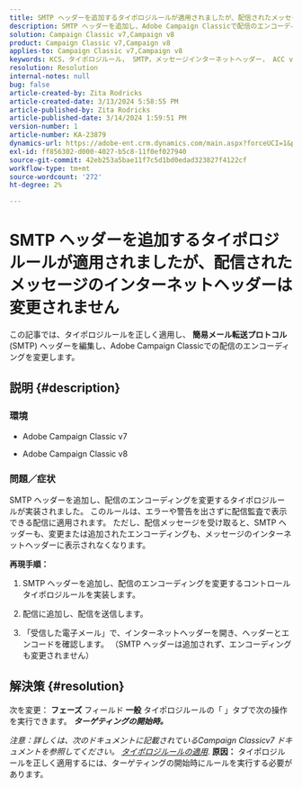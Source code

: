 ```yaml
---
title: SMTP ヘッダーを追加するタイポロジルールが適用されましたが、配信されたメッセージのインターネットヘッダーは変更されません
description: SMTP ヘッダーを追加し、Adobe Campaign Classicで配信のエンコーディングを変更するタイポロジルールを適用する方法について説明します。
solution: Campaign Classic v7,Campaign v8
product: Campaign Classic v7,Campaign v8
applies-to: Campaign Classic v7,Campaign v8
keywords: KCS，タイポロジルール， SMTP，メッセージインターネットヘッダー， ACC v7, ACC v8
resolution: Resolution
internal-notes: null
bug: false
article-created-by: Zita Rodricks
article-created-date: 3/13/2024 5:58:55 PM
article-published-by: Zita Rodricks
article-published-date: 3/14/2024 1:59:51 PM
version-number: 1
article-number: KA-23879
dynamics-url: https://adobe-ent.crm.dynamics.com/main.aspx?forceUCI=1&pagetype=entityrecord&etn=knowledgearticle&id=23ed1757-63e1-ee11-904c-0022480a227c
exl-id: ff856302-d000-4027-b5c8-11f0ef027940
source-git-commit: 42eb253a5bae11f7c5d1bd0edad323827f4122cf
workflow-type: tm+mt
source-wordcount: '272'
ht-degree: 2%

---
```


# SMTP ヘッダーを追加するタイポロジルールが適用されましたが、配信されたメッセージのインターネットヘッダーは変更されません


この記事では、タイポロジルールを正しく適用し、 <b>簡易メール転送プロトコル</b> (SMTP) ヘッダーを編集し、Adobe Campaign Classicでの配信のエンコーディングを変更します。

## 説明 {#description}


### <b>環境</b>

- Adobe Campaign Classic v7


- Adobe Campaign Classic v8




### <b>問題／症状</b>

SMTP ヘッダーを追加し、配信のエンコーディングを変更するタイポロジルールが実装されました。 このルールは、エラーや警告を出さずに配信監査で表示できる配信に適用されます。 ただし、配信メッセージを受け取ると、SMTP ヘッダーも、変更または追加されたエンコーディングも、メッセージのインターネットヘッダーに表示されなくなります。

<b>再現手順：</b>

1. SMTP ヘッダーを追加し、配信のエンコーディングを変更するコントロールタイポロジルールを実装します。


2. 配信に追加し、配信を送信します。


3. 「受信した電子メール」で、インターネットヘッダーを開き、ヘッダーとエンコードを確認します。 （SMTP ヘッダーは追加されず、エンコーディングも変更されません）



## 解決策 {#resolution}


次を変更： <b>フェーズ</b> フィールド <b>一般</b> タイポロジルールの「 」タブで次の操作を実行できます。 <b>*ターゲティングの開始時。</b>*

*注意：詳しくは、次のドキュメントに記載されているCampaign Classicv7 ドキュメントを参照してください。 [タイポロジルールの適用](https://experienceleague.adobe.com/docs/campaign-classic/using/orchestrating-campaigns/campaign-optimization/control-rules.html)*.
<b>原因：</b>
タイポロジルールを正しく適用するには、ターゲティングの開始時にルールを実行する必要があります。
